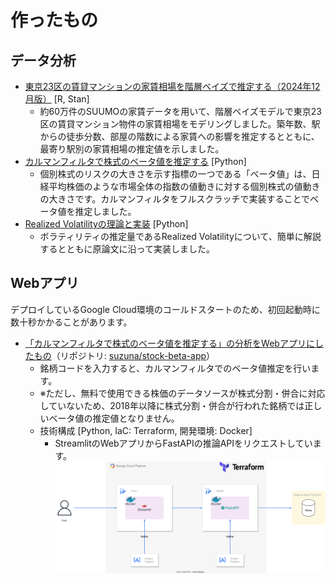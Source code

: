 # 作ったもの

## データ分析

- [東京23区の賃貸マンションの家賃相場を階層ベイズで推定する（2024年12月版）](https://suzuna.me/posts/rent-modeling-update/) [R, Stan]
  - 約60万件のSUUMOの家賃データを用いて、階層ベイズモデルで東京23区の賃貸マンション物件の家賃相場をモデリングしました。築年数、駅からの徒歩分数、部屋の階数による家賃への影響を推定するとともに、最寄り駅別の家賃相場の推定値を示しました。
- [カルマンフィルタで株式のベータ値を推定する](https://suzuna.me/posts/stock-beta/) [Python]
  - 個別株式のリスクの大きさを示す指標の一つである「ベータ値」は、日経平均株価のような市場全体の指数の値動きに対する個別株式の値動きの大きさです。カルマンフィルタをフルスクラッチで実装することでベータ値を推定しました。
- [Realized Volatilityの理論と実装](https://suzuna.me/posts/realized-volatility/) [Python]
  - ボラティリティの推定量であるRealized Volatilityについて、簡単に解説するとともに原論文に沿って実装しました。

## Webアプリ

デプロイしているGoogle Cloud環境のコールドスタートのため、初回起動時に数十秒かかることがあります。

- [「カルマンフィルタで株式のベータ値を推定する」の分析をWebアプリにしたもの](https://dev-streamlit-s5ootw75ka-an.a.run.app/)（リポジトリ: [suzuna/stock-beta-app](https://github.com/suzuna/stock-beta-app)）
  - 銘柄コードを入力すると、カルマンフィルタでのベータ値推定を行います。
  - ※ただし、無料で使用できる株価のデータソースが株式分割・併合に対応していないため、2018年以降に株式分割・併合が行われた銘柄では正しいベータ値の推定値となりません。
  - 技術構成 [Python, IaC: Terraform, 開発環境: Docker]
    - StreamlitのWebアプリからFastAPIの推論APIをリクエストしています。
    ![architecture_stock-beta-app](./architecture/architecture_stock-beta-app.drawio.svg)
